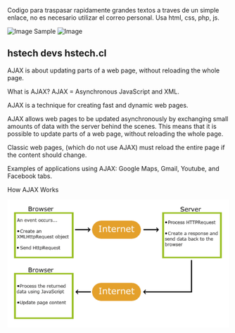 
Codigo para traspasar rapidamente grandes textos a traves de un simple enlace, no es necesario utilizar el correo personal.
Usa html, css, php, js.

![Image](https://hstech.cl/assets/img/logohstech.png?raw=true)
Sample
![Image]([https://hstech.cl/assets/img/logohstech.png?raw=true](https://github.com/Alexanderh1988/EasyCopyPaste/blob/master/sample.png?raw=true))

hstech devs
hstech.cl
-------

AJAX is about updating parts of a web page, without reloading the whole page.

What is AJAX?
AJAX = Asynchronous JavaScript and XML.

AJAX is a technique for creating fast and dynamic web pages.

AJAX allows web pages to be updated asynchronously by exchanging small amounts of data with the server behind the scenes. This means that it is possible to update parts of a web page, without reloading the whole page.

Classic web pages, (which do not use AJAX) must reload the entire page if the content should change.

Examples of applications using AJAX: Google Maps, Gmail, Youtube, and Facebook tabs.

How AJAX Works 

![Image](https://github.com/Alexanderh1988/EasyCopyPaste/blob/master/how.png?raw=true)

